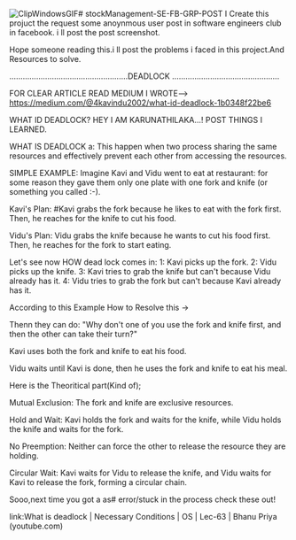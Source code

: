 ![ClipWindowsGIF](https://github.com/user-attachments/assets/c64b5cf0-704e-4367-978b-be1ff6a92f55)# stockManagement-SE-FB-GRP-POST
 I Create this projuct the request some anoynmous user post in software engineers club in facebook.
i ll post the post screenshot.

Hope someone reading this.i ll post the problems i faced in this project.And Resources to solve.

 .....................................................DEADLOCK ................................................

FOR CLEAR ARTICLE READ MEDIUM I WROTE-->   https://medium.com/@4kavindu2002/what-id-deadlock-1b0348f22be6



WHAT ID DEADLOCK?
HEY I AM KARUNATHILAKA...! POST THINGS I LEARNED.

WHAT IS DEADLOCK a:
This happen when two process sharing the same resources and effectively prevent each other from accessing the resources.

SIMPLE EXAMPLE:
Imagine Kavi and Vidu went to eat at restaurant:
for some reason they gave them only one plate with one fork and knife (or something you called :-).

Kavi's Plan:
#Kavi grabs the fork because he likes to eat with the fork first. Then, he reaches for the knife to cut his food.

Vidu's Plan:
Vidu grabs the knife because he wants to cut his food first. Then, he reaches for the fork to start eating.

Let's see now HOW dead lock comes in:
1: Kavi picks up the fork.
2: Vidu picks up the knife.
3: Kavi tries to grab the knife but can't because Vidu already has it.
4: Vidu tries to grab the fork but can't because Kavi already has it.

According to this Example How to Resolve this →


Thenn they can do: "Why don't one of you use the fork and knife first, and then the other can take their turn?"


Kavi uses both the fork and knife to eat his food.

Vidu waits until Kavi is done, then he uses the fork and knife to eat his meal.

Here is the Theoritical part(Kind of);

Mutual Exclusion: The fork and knife are exclusive resources.

Hold and Wait: Kavi holds the fork and waits for the knife, while Vidu holds the knife and waits for the fork.

No Preemption: Neither can force the other to release the resource they are holding.

Circular Wait: Kavi waits for Vidu to release the knife, and Vidu waits for Kavi to release the fork, forming a circular chain.

Sooo,next time you got a as# error/stuck in the process check these out!

link:What is deadlock | Necessary Conditions | OS | Lec-63 | Bhanu Priya (youtube.com)






















